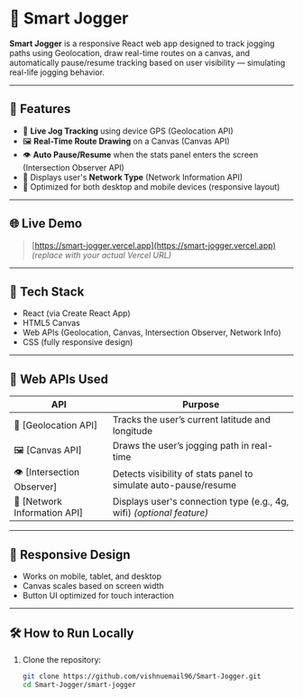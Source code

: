 # 🏃 Smart Jogger

**Smart Jogger** is a responsive React web app designed to track jogging paths using Geolocation, draw real-time routes on a canvas, and automatically pause/resume tracking based on user visibility — simulating real-life jogging behavior.

---

## 📌 Features

- 📍 **Live Jog Tracking** using device GPS (Geolocation API)
- 🖼️ **Real-Time Route Drawing** on a Canvas (Canvas API)
- 👁️ **Auto Pause/Resume** when the stats panel enters the screen (Intersection Observer API)
- 📶 Displays user's **Network Type** (Network Information API)
- 🧠 Optimized for both desktop and mobile devices (responsive layout)

---

## 🌐 Live Demo

> [https://smart-jogger.vercel.app](https://smart-jogger.vercel.app)  
*(replace with your actual Vercel URL)*

---

## 🔧 Tech Stack

- React (via Create React App)
- HTML5 Canvas
- Web APIs (Geolocation, Canvas, Intersection Observer, Network Info)
- CSS (fully responsive design)

---

## 🚀 Web APIs Used

| API                          | Purpose                                                                 |
|-----------------------------|-------------------------------------------------------------------------|
| 📍 [Geolocation API]         | Tracks the user’s current latitude and longitude                        |
| 🖼️ [Canvas API]              | Draws the user’s jogging path in real-time                              |
| 👁️ [Intersection Observer]  | Detects visibility of stats panel to simulate auto-pause/resume         |
| 📶 [Network Information API] | Displays user's connection type (e.g., 4g, wifi) *(optional feature)*  |

---

## 📱 Responsive Design

- Works on mobile, tablet, and desktop
- Canvas scales based on screen width
- Button UI optimized for touch interaction

---

## 🛠️ How to Run Locally

1. Clone the repository:
   ```bash
   git clone https://github.com/vishnuemail96/Smart-Jogger.git
   cd Smart-Jogger/smart-jogger
